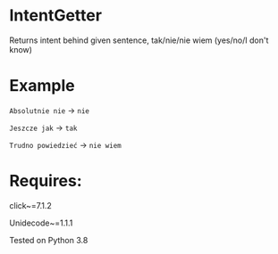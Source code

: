 # IntentGetter

Returns intent behind given sentence, tak/nie/nie wiem (yes/no/I don't know)

Example
======
`Absolutnie nie` &#8594; `nie`

`Jeszcze jak` &#8594; `tak`

`Trudno powiedzieć` &#8594; `nie wiem`

Requires:
=====
click~=7.1.2

Unidecode~=1.1.1

Tested on Python 3.8
